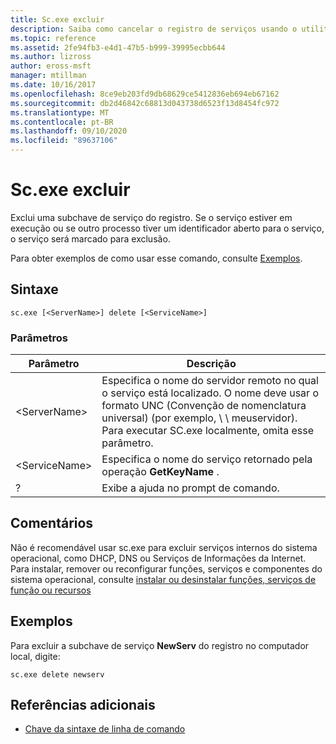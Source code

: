 ```yaml
---
title: Sc.exe excluir
description: Saiba como cancelar o registro de serviços usando o utilitário sc.exe
ms.topic: reference
ms.assetid: 2fe94fb3-e4d1-47b5-b999-39995ecbb644
ms.author: lizross
author: eross-msft
manager: mtillman
ms.date: 10/16/2017
ms.openlocfilehash: 8ce9eb203fd9db68629ce5412836eb694eb67162
ms.sourcegitcommit: db2d46842c68813d043738d6523f13d8454fc972
ms.translationtype: MT
ms.contentlocale: pt-BR
ms.lasthandoff: 09/10/2020
ms.locfileid: "89637106"
---
```

# <a name="scexe-delete"></a>Sc.exe excluir

Exclui uma subchave de serviço do registro. Se o serviço estiver em execução ou se outro processo tiver um identificador aberto para o serviço, o serviço será marcado para exclusão.

Para obter exemplos de como usar esse comando, consulte [Exemplos](#examples).

## <a name="syntax"></a>Sintaxe

```
sc.exe [<ServerName>] delete [<ServiceName>]
```

### <a name="parameters"></a>Parâmetros

|Parâmetro|Descrição|
|---------|-----------|
|\<ServerName>|Especifica o nome do servidor remoto no qual o serviço está localizado. O nome deve usar o formato UNC (Convenção de nomenclatura universal) (por exemplo, \\ \\ meuservidor). Para executar SC.exe localmente, omita esse parâmetro.|
|\<ServiceName>|Especifica o nome do serviço retornado pela operação **GetKeyName** .|
|?|Exibe a ajuda no prompt de comando.|

## <a name="remarks"></a>Comentários

Não é recomendável usar sc.exe para excluir serviços internos do sistema operacional, como DHCP, DNS ou Serviços de Informações da Internet. Para instalar, remover ou reconfigurar funções, serviços e componentes do sistema operacional, consulte [instalar ou desinstalar funções, serviços de função ou recursos](/WindowsServerDocs/administration/server-manager/install-or-uninstall-roles-role-services-or-features.md)

## <a name="examples"></a>Exemplos

Para excluir a subchave de serviço **NewServ** do registro no computador local, digite:
```
sc.exe delete newserv
```

## <a name="additional-references"></a>Referências adicionais

- [Chave da sintaxe de linha de comando](command-line-syntax-key.md)
